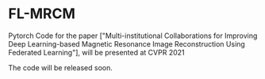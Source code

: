 # FL-MRCM

Pytorch Code for the paper ["Multi-institutional Collaborations for Improving Deep Learning-based Magnetic
Resonance Image Reconstruction Using Federated Learning"], will be presented at CVPR 2021

The code will be released soon.
